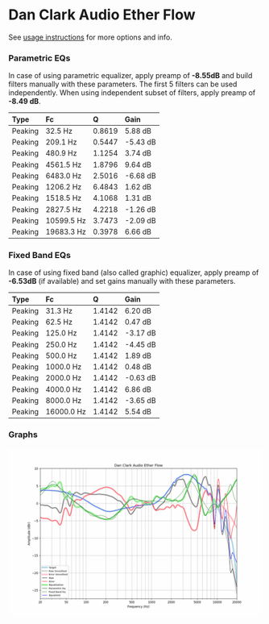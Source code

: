 # Dan Clark Audio Ether Flow
See [usage instructions](https://github.com/jaakkopasanen/AutoEq#usage) for more options and info.

### Parametric EQs
In case of using parametric equalizer, apply preamp of **-8.55dB** and build filters manually
with these parameters. The first 5 filters can be used independently.
When using independent subset of filters, apply preamp of **-8.49 dB**.

| Type    | Fc         |      Q | Gain     |
|:--------|:-----------|:-------|:---------|
| Peaking | 32.5 Hz    | 0.8619 | 5.88 dB  |
| Peaking | 209.1 Hz   | 0.5447 | -5.43 dB |
| Peaking | 480.9 Hz   | 1.1254 | 3.74 dB  |
| Peaking | 4561.5 Hz  | 1.8796 | 9.64 dB  |
| Peaking | 6483.0 Hz  | 2.5016 | -6.68 dB |
| Peaking | 1206.2 Hz  | 6.4843 | 1.62 dB  |
| Peaking | 1518.5 Hz  | 4.1068 | 1.31 dB  |
| Peaking | 2827.5 Hz  | 4.2218 | -1.26 dB |
| Peaking | 10599.5 Hz | 3.7473 | -2.09 dB |
| Peaking | 19683.3 Hz | 0.3978 | 6.66 dB  |

### Fixed Band EQs
In case of using fixed band (also called graphic) equalizer, apply preamp of **-6.53dB**
(if available) and set gains manually with these parameters.

| Type    | Fc         |      Q | Gain     |
|:--------|:-----------|:-------|:---------|
| Peaking | 31.3 Hz    | 1.4142 | 6.20 dB  |
| Peaking | 62.5 Hz    | 1.4142 | 0.47 dB  |
| Peaking | 125.0 Hz   | 1.4142 | -3.17 dB |
| Peaking | 250.0 Hz   | 1.4142 | -4.45 dB |
| Peaking | 500.0 Hz   | 1.4142 | 1.89 dB  |
| Peaking | 1000.0 Hz  | 1.4142 | 0.48 dB  |
| Peaking | 2000.0 Hz  | 1.4142 | -0.63 dB |
| Peaking | 4000.0 Hz  | 1.4142 | 6.86 dB  |
| Peaking | 8000.0 Hz  | 1.4142 | -3.65 dB |
| Peaking | 16000.0 Hz | 1.4142 | 5.54 dB  |

### Graphs
![](./Dan%20Clark%20Audio%20Ether%20Flow.png)